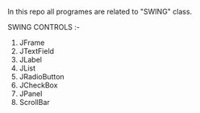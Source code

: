 In this repo all programes are related to "SWING" class.

SWING CONTROLS :-
1. JFrame
2. JTextField
3. JLabel
4. JList
5. JRadioButton
6. JCheckBox
7. JPanel
8. ScrollBar
        
